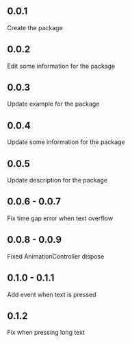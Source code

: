 ## 0.0.1

Create the package

## 0.0.2

Edit some information for the package

## 0.0.3

Update example for the package

## 0.0.4

Update some information for the package

## 0.0.5

Update description for the package

## 0.0.6 - 0.0.7

Fix time gap error when text overflow

## 0.0.8 - 0.0.9

Fixed AnimationController dispose

## 0.1.0 - 0.1.1

Add event when text is pressed

## 0.1.2

Fix when pressing long text